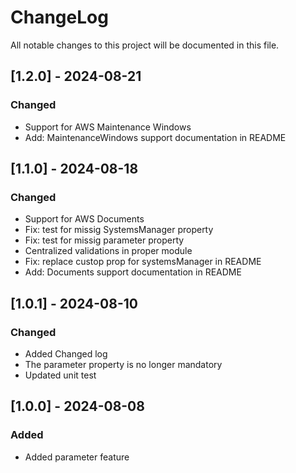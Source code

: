 # ChangeLog
All notable changes to this project will be documented in this file.

## [1.2.0] - 2024-08-21

### Changed
- Support for AWS Maintenance Windows
- Add: MaintenanceWindows support documentation in README

## [1.1.0] - 2024-08-18

### Changed
- Support for AWS Documents
- Fix: test for missig SystemsManager property
- Fix: test for missig parameter property
- Centralized validations in proper module
- Fix: replace custop prop for systemsManager in README
- Add: Documents support documentation in README

## [1.0.1] - 2024-08-10

### Changed
- Added Changed log
- The parameter property is no longer mandatory
- Updated unit test

## [1.0.0] - 2024-08-08

### Added
- Added parameter feature 